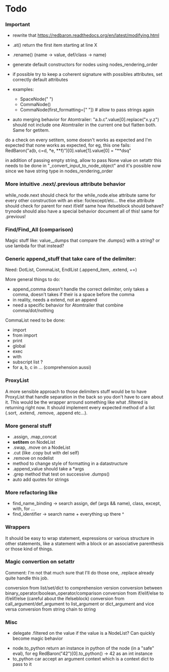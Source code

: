 # Todo

### Important

- rewrite that https://redbaron.readthedocs.org/en/latest/modifying.html
- .at() return the first item starting at line X
- .rename() (name -> value, def/class -> name)

- generate default constructors for nodes using nodes_rendering_order
- if possible try to keep a coherent signature with possibles attributes, set correctly default attributes
- examples:
    * SpaceNode(" ")
    * CommaNode()
    * CommaNode(first_formatting=[" "]) # allow to pass strings again

- auto merging behavior for Atomtrailer: "a.b.c".value[0].replace("x.y.z") should not include one Atomtrailer in the current one but flatten both. Same for getitem.

do a check on every setitem, some doesn't works as expected and I'm expected
that none works as expected, for eg, this one fails:
    RedBaron("a(b, c=d, *e, **f)")[0].value[1].value[0] = "**dsq"

in addition of passing empty string, allow to pass None value on setattr
this needs to be done in "_convert_input_to_node_object" and it's possible
now since we have string type in nodes_rendering_order

### More intuitive .next/.previous attribute behavior

while_node.next should check for the while_node.else attribute
same for every other construction with an else: for/except/etc...
the else attribute should check for parent for next
if/elif same
how ifelseblock should behave?
trynode should also have a special behavior
document all of this!
same for .previous!

### Find/Find\_All (comparison)

Magic stuff like:
value\_\_dumps that compare the .dumps() with a string? or use lambda for that instead?

### Generic append\_stuff that take care of the delimiter:

Need: DotList, CommaList, EndlList (.append\_item, .extend, +=)

More general things to do:
- append\_comma doesn't handle the correct delimiter, only takes a comma,
  doesn't takes if their is a space before the comma
- in reality, needs a extend, not an append
- need a specific behavior for Atomtrailer that combine comma/dot/nothing

CommaList need to be done:
* import
* from import
* print
* global
* exec
* with
* subscript list ?
* for a, b, c in ... (comprehension aussi)

### ProxyList

A more sensible approach to those delimiters stuff would be to have ProxyList
that handle separation in the back so you don't have to care about it. This
would be the wrapper arround something like what .filtered is returning right
now. It should implement every expected method of a list (.sort, .extend, .remove, .append etc...).

### More general stuff

* .assign, .map\_concat
* __setitem__ on NodeList
* .swap, .move on a NodeList
* .cut (like .copy but with del self)
* .remove on nodelist
* method to change style of formatting in a datastructure
* .append\_value should take a \*args
* .grep method that test on successive .dumps()
* auto add quotes for strings

### More refactoring like

- find\_name\_binding -> search assign, def (args && name), class, except, with, for ...
- find\_identifier -> search name + everything up there ^

### Wrappers

It should be easy to wrap statement, expressions or various structure in other
statements, like a statement with a block or an associative parenthesis or
those kind of things.

### Magic convertion on setattr

Comment: I'm not that much sure that I'll do those one, .replace already quite handle this job.

conversion from list/set/dict to comprehension version
conversion between binary_operator/boolean_operator/comparison
conversion from if/elif/else to if/elif/else (careful about the ifelseblock)
conversion from call_argument/def_argument to list_argument or dict_argument and vice versa
conversion from string chain to string

### Misc

* delegate .filtered on the value if the value is a NodeList? Can quickly become magic behavior

- node.to_python return an instance in python of the node (in a "safe" eval), for eg RedBaron("42")[0].to_python() -> 42 as an int instance
- to_python car accept an argument context which is a context dict to pass to it
